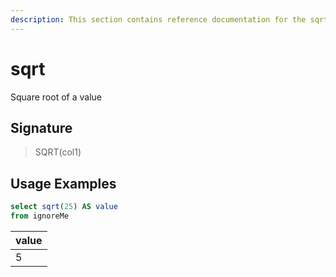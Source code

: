 ```yaml
---
description: This section contains reference documentation for the sqrt function.
---
```


 # sqrt

Square root of a value

## Signature

> SQRT(col1)

## Usage Examples


```sql
select sqrt(25) AS value
from ignoreMe
```

| value |
| ------------- |
| 5 |
